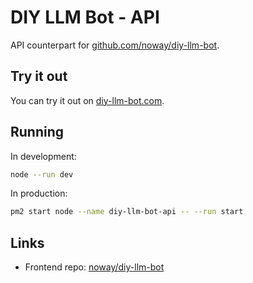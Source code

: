 # DIY LLM Bot - API
API counterpart for [github.com/noway/diy-llm-bot](https://github.com/noway/diy-llm-bot).

## Try it out
You can try it out on [diy-llm-bot.com](https://diy-llm-bot.com/).

## Running

In development:

```bash
node --run dev
```

In production:

```bash
pm2 start node --name diy-llm-bot-api -- --run start
```

## Links

- Frontend repo: [noway/diy-llm-bot](https://github.com/noway/diy-llm-bot)
